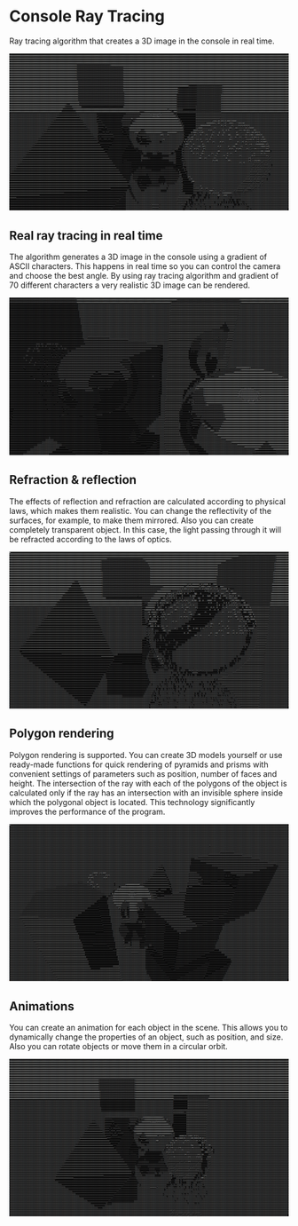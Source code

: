 # Console Ray Tracing

Ray tracing algorithm that creates a 3D image in the console in real time.

![Ray tracing](img/img2.png)

## Real ray tracing in real time

The algorithm generates a 3D image in the console using a gradient of ASCII characters. This happens in real time so you can control the camera and choose the best angle. By using ray tracing algorithm and gradient of 70 different characters a very realistic 3D image can be rendered.

![Ray tracing](img/img3.png)

## Refraction & reflection

The effects of reflection and refraction are calculated according to physical laws, which makes them realistic. You can change the reflectivity of the surfaces, for example, to make them mirrored. Also you can create completely transparent object. In this case, the light passing through it will be refracted according to the laws of optics.

![Ray tracing](img/img1.png)

## Polygon rendering

Polygon rendering is supported. You can create 3D models yourself or use ready-made functions for quick rendering of pyramids and prisms with convenient settings of parameters such as position, number of faces and height. The intersection of the ray with each of the polygons of the object is calculated only if the ray has an intersection with an invisible sphere inside which the polygonal object is located. This technology significantly improves the performance of the program.

![Ray tracing](img/img5.png)

## Animations

You can create an animation for each object in the scene. This allows you to dynamically change the properties of an object, such as position, and size. Also you can rotate objects or move them in a circular orbit.

![Ray tracing](img/img4.png)